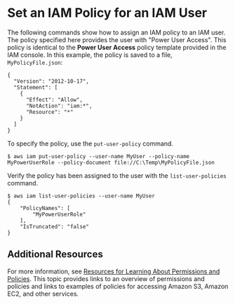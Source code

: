 # Set an IAM Policy for an IAM User<a name="cli-iam-policy"></a>

The following commands show how to assign an IAM policy to an IAM user\. The policy specified here provides the user with "Power User Access"\. This policy is identical to the **Power User Access** policy template provided in the IAM console\. In this example, the policy is saved to a file, `MyPolicyFile.json`:

```
{
  "Version": "2012-10-17",
  "Statement": [
    {
      "Effect": "Allow",
      "NotAction": "iam:*",
      "Resource": "*"
    }
  ]
}
```

To specify the policy, use the `put-user-policy` command\.

```
$ aws iam put-user-policy --user-name MyUser --policy-name MyPowerUserRole --policy-document file://C:\Temp\MyPolicyFile.json
```

Verify the policy has been assigned to the user with the `list-user-policies` command\.

```
$ aws iam list-user-policies --user-name MyUser
{
    "PolicyNames": [
        "MyPowerUserRole"
    ],
    "IsTruncated": "false"
}
```

## Additional Resources<a name="w3aac15c15c11c15"></a>

For more information, see [Resources for Learning About Permissions and Policies](https://docs.aws.amazon.com/IAM/latest/UserGuide/policies-additional-resources.html)\. This topic provides links to an overview of permissions and policies and links to examples of policies for accessing Amazon S3, Amazon EC2, and other services\.